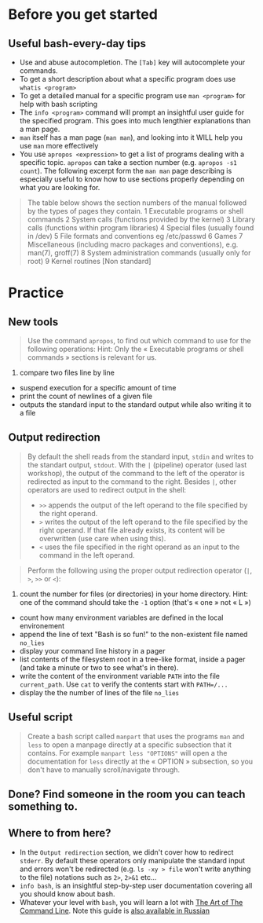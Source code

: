 # Before you get started

## Useful bash-every-day tips

- Use and abuse autocompletion. The `[Tab]` key will autocomplete your commands.
- To get a short description about what a specific program does use `whatis <program>`
- To get a detailed manual for a specific program use `man <program>` for help with bash scripting 
- The `info <program>` command will prompt an insightful user guide for the specified program. This goes into much lengthier explanations than a man page. 
- `man` itself has a man page (`man man`), and looking into it WILL help you use `man` more effectively
- You use `apropos <expression>` to get a list of programs dealing with a specific topic. `apropos` can take a section number (e.g. `apropos -s1 count`). The following excerpt form the `man man` page describing is especially useful to know how to use sections properly depending on what you are looking for.

> The table below shows the section numbers of the manual followed by the types of pages they contain.
> 1   Executable programs or shell commands
> 2   System calls (functions provided by the kernel)
> 3   Library calls (functions within program libraries)
> 4   Special files (usually found in /dev)
> 5   File formats and conventions eg /etc/passwd
> 6   Games
> 7   Miscellaneous  (including  macro  packages and conventions), e.g. man(7), groff(7)
> 8   System administration commands (usually only for root)
> 9   Kernel routines [Non standard]

# Practice

## New tools

> Use the command `apropos`, to find out which command to use for the following operations:
> Hint: Only the « Executable programs or shell commands » sections is relevant for us.

1. compare two files line by line
* suspend execution for a specific amount of time
* print the count of newlines of a given file
* outputs the standard input to the standard output while also writing it to a file

## Output redirection

> By default the shell reads from the standard input, `stdin` and writes to the standart output, `stdout`. With the `|` (pipeline) operator (used last workshop), the output of the command to the left of the operator is redirected as input to the command to the right. Besides `|`, other operators are used to redirect output in the shell:
> - `>>` appends the output of the left operand to the file specified by the right operand.
> - `>` writes the output of the left operand to the file specified by the right operand. If that file already exists, its content will be overwritten (use care when using this).
> - `<` uses the file specified in the right operand as an input to the command in the left operand.


> Perform the following using the proper output redirection operator (`|`, `>`, `>>` or `<`):

1. count the number for files (or directories) in your home directory. Hint: one of the command should take the `-1` option (that's « one » not « L »)
* count how many environment variables are defined in the local environement
* append the line of text "Bash is so fun!" to the non-existent file named `no_lies`
* display your command line history in a pager
* list contents of the filesystem root in a tree-like format, inside a pager (and take a minute or two to see what's in there).
* write the content of the environment variable `PATH` into the file `current_path`. Use `cat` to verify the contents start with `PATH=/...`
* display the the number of lines of the file `no_lies`

## Useful script

> Create a bash script called `manpart` that uses the programs `man` and `less` to open a manpage directly at a specific subsection that it contains.
> For example `manpart less "OPTIONS"` will open a the documentation for `less` directly at the « OPTION » subsection, so you don't have to manually scroll/navigate through.



## Done? Find someone in the room you can teach something to. 

## Where to from here?

- In the `Output redirection` section, we didn't cover how to redirect `stderr`. By default these operators only manipulate the standard input and errors won't be redirected (e.g. `ls -xy > file` won't write anything to the file) notations such as `2>`, `2>&1` etc...
- `info bash`, is an insightful step-by-step user documentation covering all you should know about bash.
- Whatever your level with `bash`, you will learn a lot with [The Art of The Command Line](https://github.com/jlevy/the-art-of-command-line). Note this guide is [also available in Russian](https://github.com/jlevy/the-art-of-command-line/blob/master/README-ru.md)
